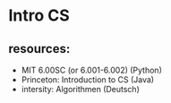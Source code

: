# Intro CS

## resources:
* MIT 6.00SC (or 6.001-6.002) (Python)
* Princeton: Introduction to CS (Java)
* intersity: Algorithmen (Deutsch)